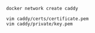```shell
docker network create caddy
```

```shell
vim caddy/certs/certificate.pem
vim caddy/private/key.pem
```